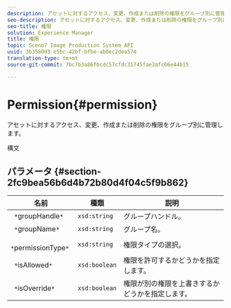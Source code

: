 ```yaml
---
description: アセットに対するアクセス、変更、作成または削除の権限をグループ別に管理します。
seo-description: アセットに対するアクセス、変更、作成または削除の権限をグループ別に管理します。
seo-title: 権限
solution: Experience Manager
title: 権限
topic: Scene7 Image Production System API
uuid: 3b3580d3-e5bc-42bf-bfbe-ab0ec2dea574
translation-type: tm+mt
source-git-commit: 7bc7b3a86fbcdc57cfdc31745fae3afc06e44b15

---
```



# Permission{#permission}

アセットに対するアクセス、変更、作成または削除の権限をグループ別に管理します。

構文

## パラメータ {#section-2fc9bea56b6d4b72b80d4f04c5f9b862}

| 名前 | 種類 | 説明 |
|---|---|---|
| ` *`groupHandle`*` | `xsd:string` | グループハンドル。 |
| ` *`groupName`*` | `xsd:string` | グループ名。 |
| ` *`permissionType`*` | `xsd:string` | 権限タイプの選択。 |
| ` *`isAllowed`*` | `xsd:boolean` | 権限を許可するかどうかを指定します。 |
| ` *`isOverride`*` | `xsd:boolean` | 権限が別の権限を上書きするかどうかを指定します。 |

